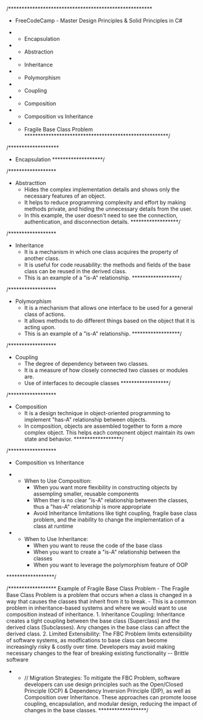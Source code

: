 /******************************************************
* FreeCodeCamp - Master Design Principles & Solid Principles
    in C# 

* - Encapsulation
* - Abstraction
* - Inheritance
* - Polymorphism
* - Coupling
* - Composition

* - Composition vs Inheritance
* - Fragile Base Class Problem
******************************************************/

/*******************
* Encapsulation
*******************/

/******************
* Abstracttion 
    - Hides the complex implementation details and shows only the necessary features of an object.
    - It helps to reduce programming complexity and effort by making methods private,
        and hiding the unnecessary details from the user. 
    - In this example, the user doesn't need to see the connection, authentication, and disconnection details.
******************/

/******************
* Inheritance
    - It is a mechanism in which one class acquires the property of another class.
    - It is useful for code reusability: the methods and fields of the base class can be reused in the derived class.
    - This is an example of a "is-A" relationship.
******************/

/******************
* Polymorphism
    - It is a mechanism that allows one interface to be used for a general class of actions.
    - It allows methods to do different things based on the object that it is acting upon.
    - This is an example of a "is-A" relationship.
******************/

/******************
* Coupling
    - The degree of dependency between two classes.
    - It is a measure of how closely connected two classes or modules are.
    - Use of interfaces to decouple classes
******************/

/******************
* Composition
    - It is a design technique in object-oriented programming to implement "has-A" relationship between objects.
    - In composition, objects are assembled together to form a more complex object. This helps each component
        object maintain its own state and behavior.
******************/

/******************
* Composition vs Inheritance

* * When to Use Composition:
    - When you want more flexibility in constructing objects by assempling smaller, reusable components
    - When ther is no clear "is-A" relationship between the classes, thus a "has-A"
         relationship is more appropriate
    - Avoid Inheritance limitations like tight coupling, fragile base class problem, and 
        the inability to change the implementation of a class at runtime

* * When to Use Inheritance:
    - When you want to reuse the code of the base class
    - When you want to create a "is-A" relationship between the classes
    - When you want to leverage the polymorphism feature of OOP

******************/

/******************
Example of Fragile Base Class Problem
    - The Fragile Base Class Problem is a problem that occurs when a class is changed in a way that
        causes the classes that inherit from it to break.
    - This is a common problem in inheritance-based systems and where we would want to use composition
        instead of inheritance.
        1. Inheritance Coupling: Inheritance creates a tight coupling between 
            the base class (Superclass) and the derived class (Subclasses).
            Any changes in the base class can affect the derived class.
        2. Limited Extensibility: The FBC Problem limits extensibility of software systems, as modfications
            to base class can become increasingly risky & costly over time. Developers may 
            avoid making necessary changes to the fear of breaking existing functionality -- Brittle software

* * // Migration Strategies: To mitigate the FBC Problem, software developers can use design principles such as 
the Open/Closed Principle (OCP) & Dependency Inversion Principle (DIP), as well as Composition over Inheritance.
These approaches can promote loose coupling, encapsulation, and modular design, reducing the impact of changes
in the base classes.
******************/
